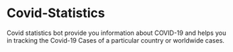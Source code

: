 # Covid-Statistics
Covid statistics bot provide you information about COVID-19 and helps you in tracking the Covid-19  Cases of a particular country or worldwide cases.
